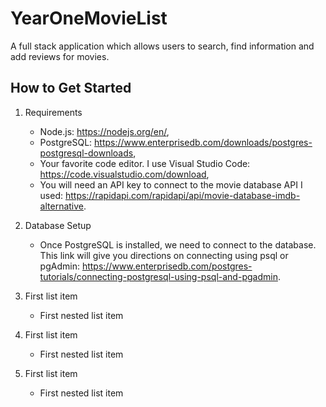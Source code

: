 # YearOneMovieList
A full stack application which allows users to search, find information and add reviews for movies.

## How to Get Started 

1.  Requirements
     - Node.js: https://nodejs.org/en/,
     - PostgreSQL: https://www.enterprisedb.com/downloads/postgres-postgresql-downloads,
     - Your favorite code editor.  I use Visual Studio Code:  https://code.visualstudio.com/download,
     - You will need an API key to connect to the movie database API I used:  https://rapidapi.com/rapidapi/api/movie-database-imdb-alternative.

2. Database Setup
     - Once PostgreSQL is installed, we need to connect to the database.  This link will give you directions on connecting using psql or pgAdmin:  https://www.enterprisedb.com/postgres-tutorials/connecting-postgresql-using-psql-and-pgadmin.
        




























100. First list item
     - First nested list item

100. First list item
     - First nested list item

100. First list item
     - First nested list item

